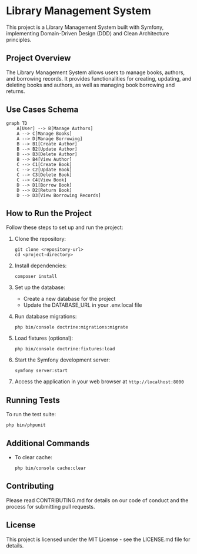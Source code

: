 # Library Management System

This project is a Library Management System built with Symfony, implementing Domain-Driven Design (DDD) and Clean Architecture principles.

## Project Overview

The Library Management System allows users to manage books, authors, and borrowing records. It provides functionalities for creating, updating, and deleting books and authors, as well as managing book borrowing and returns.

## Use Cases Schema

```mermaid
graph TD
    A[User] --> B[Manage Authors]
    A --> C[Manage Books]
    A --> D[Manage Borrowing]
    B --> B1[Create Author]
    B --> B2[Update Author]
    B --> B3[Delete Author]
    B --> B4[View Author]
    C --> C1[Create Book]
    C --> C2[Update Book]
    C --> C3[Delete Book]
    C --> C4[View Book]
    D --> D1[Borrow Book]
    D --> D2[Return Book]
    D --> D3[View Borrowing Records]
```

## How to Run the Project

Follow these steps to set up and run the project:

1. Clone the repository:
   ```
   git clone <repository-url>
   cd <project-directory>
   ```

2. Install dependencies:
   ```
   composer install
   ```

3. Set up the database:
   - Create a new database for the project
   - Update the DATABASE_URL in your .env.local file

4. Run database migrations:
   ```
   php bin/console doctrine:migrations:migrate
   ```

5. Load fixtures (optional):
   ```
   php bin/console doctrine:fixtures:load
   ```

6. Start the Symfony development server:
   ```
   symfony server:start
   ```

7. Access the application in your web browser at `http://localhost:8000`

## Running Tests

To run the test suite:

```
php bin/phpunit
```

## Additional Commands

- To clear cache:
  ```
  php bin/console cache:clear
  ```

## Contributing

Please read CONTRIBUTING.md for details on our code of conduct and the process for submitting pull requests.

## License

This project is licensed under the MIT License - see the LICENSE.md file for details.
